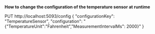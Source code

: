 **How to change the configuration of the temperature sensor at runtime**

PUT http://localhost:5093/config
{
  "configurationKey": "TemperatureSensor",
  "configuration": "{\"TemperatureUnit\":\"Fahrenheit\",\"MeasurementIntervalMs\": 2000}"
}
